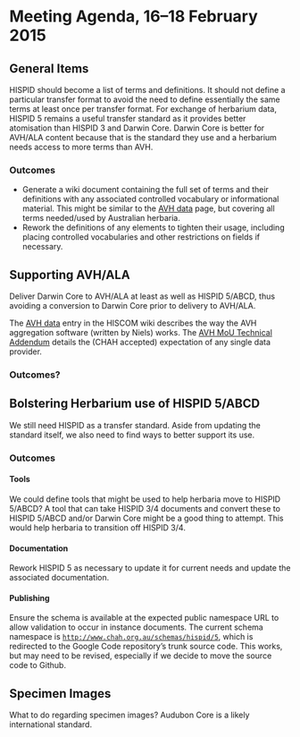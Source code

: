 Meeting Agenda, 16–18 February 2015
===================================

## General Items

HISPID should become a list of terms and definitions. It should not define a particular transfer format to avoid the need to define essentially the same terms at least once per transfer format. For exchange of herbarium data, HISPID 5 remains a useful transfer standard as it provides better atomisation than HISPID 3 and Darwin Core. Darwin Core is better for AVH/ALA content because that is the standard they use and a herbarium needs access to more terms than AVH.

### Outcomes

*   Generate a wiki document containing the full set of terms and their definitions with any associated controlled vocabulary or informational material. This might be similar to the [AVH data](http://hiscom.rbg.vic.gov.au/wiki/AVH_data) page, but covering all terms needed/used by Australian herbaria.
*   Rework the definitions of any elements to tighten their usage, including placing controlled vocabularies and other restrictions on fields if necessary.

## Supporting AVH/ALA

Deliver Darwin Core to AVH/ALA at least as well as HISPID 5/ABCD, thus avoiding a conversion to Darwin Core prior to delivery to AVH/ALA.

The [AVH data](http://hiscom.rbg.vic.gov.au/wiki/AVH_data) entry in the HISCOM wiki describes the way the AVH aggregation software (written by Niels) works. The [AVH MoU Technical Addendum](http://hiscom.rbg.vic.gov.au/wiki/AVH_MoU_Technical_Addendum) details the (CHAH accepted) expectation of any single data provider.

### Outcomes?

## Bolstering Herbarium use of HISPID 5/ABCD

We still need HISPID as a transfer standard. Aside from updating the standard itself, we also need to find ways to better support its use.

### Outcomes

#### Tools

We could define tools that might be used to help herbaria move to HISPID 5/ABCD? A tool that can take HISPID 3/4 documents and convert these to HISPID 5/ABCD and/or Darwin Core might be a good thing to attempt. This would help herbaria to transition off HISPID 3/4.

#### Documentation

Rework HISPID 5 as necessary to update it for current needs and update the associated documentation.

#### Publishing

Ensure the schema is available at the expected public namespace URL to allow validation to occur in instance documents. The current schema namespace is <code>http://www.chah.org.au/schemas/hispid/5</code>, which is redirected to the Google Code repository’s trunk source code. This works, but may need to be revised, especially if we decide to move the source code to Github.

## Specimen Images

What to do regarding specimen images? Audubon Core is a likely international standard.
